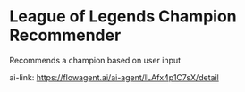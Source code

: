 # League of Legends Champion Recommender

Recommends a champion based on user input

ai-link: https://flowagent.ai/ai-agent/ILAfx4p1C7sX/detail
